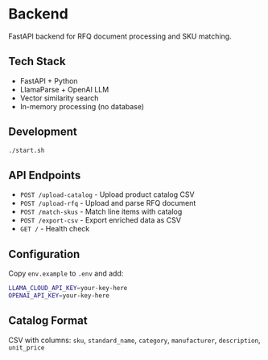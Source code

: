 # Backend

FastAPI backend for RFQ document processing and SKU matching.

## Tech Stack

- FastAPI + Python
- LlamaParse + OpenAI LLM
- Vector similarity search
- In-memory processing (no database)

## Development

```sh
./start.sh
```

## API Endpoints

- `POST /upload-catalog` - Upload product catalog CSV
- `POST /upload-rfq` - Upload and parse RFQ document  
- `POST /match-skus` - Match line items with catalog
- `POST /export-csv` - Export enriched data as CSV
- `GET /` - Health check

## Configuration

Copy `env.example` to `.env` and add:
```bash
LLAMA_CLOUD_API_KEY=your-key-here
OPENAI_API_KEY=your-key-here
```

## Catalog Format

CSV with columns: `sku`, `standard_name`, `category`, `manufacturer`, `description`, `unit_price`